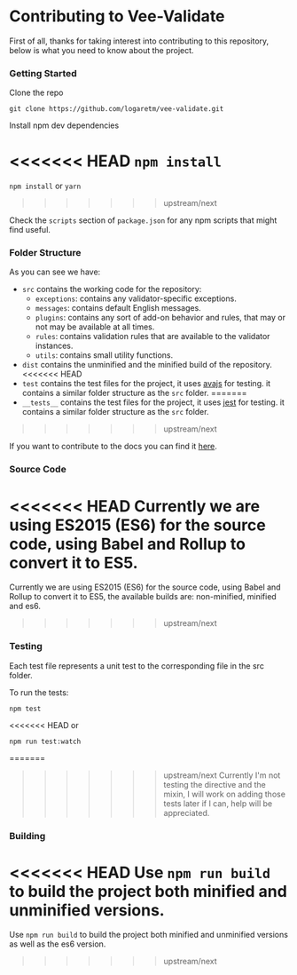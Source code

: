 # Contributing to Vee-Validate

First of all, thanks for taking interest into contributing to this repository, below is what you need to know about the project.

### Getting Started

Clone the repo

`git clone https://github.com/logaretm/vee-validate.git`

Install npm dev dependencies

<<<<<<< HEAD
`npm install`
=======
`npm install` or `yarn`
>>>>>>> upstream/next

Check the `scripts` section of `package.json` for any npm scripts that might find useful.

### Folder Structure

As you can see we have:
- `src` contains the working code for the repository:
    - `exceptions`: contains any validator-specific exceptions.
    - `messages`: contains default English messages.
    - `plugins`: contains any sort of add-on behavior and rules, that may or not may be available at all times.
    - `rules`: contains validation rules that are available to the validator instances.
    - `utils`: contains small utility functions.
- `dist` contains the unminified and the minified build of the repository.
<<<<<<< HEAD
- `test` contains the test files for the project, it uses [avajs](https://github.com/avajs/ava) for testing. it contains a similar folder structure as the `src` folder.
=======
- `__tests__` contains the test files for the project, it uses [jest](https://facebook.github.io/jest/) for testing. it contains a similar folder structure as the `src` folder.
>>>>>>> upstream/next

If you want to contribute to the docs you can find it [here](https://github.com/logaretm/vee-validate-docs).

### Source Code

<<<<<<< HEAD
Currently we are using ES2015 (ES6) for the source code, using Babel and Rollup to convert it to ES5.
=======
Currently we are using ES2015 (ES6) for the source code, using Babel and Rollup to convert it to ES5, the available builds are: non-minified, minified and es6.
>>>>>>> upstream/next

### Testing

Each test file represents a unit test to the corresponding file in the src folder.

To run the tests:

`npm test`

<<<<<<< HEAD
or

`npm run test:watch`

=======
>>>>>>> upstream/next
Currently I'm not testing the directive and the mixin, I will work on adding those tests later if I can, help will be appreciated.

### Building

<<<<<<< HEAD
Use `npm run build` to build the project both minified and unminified versions.
=======
Use `npm run build` to build the project both minified and unminified versions as well as the es6 version.
>>>>>>> upstream/next
